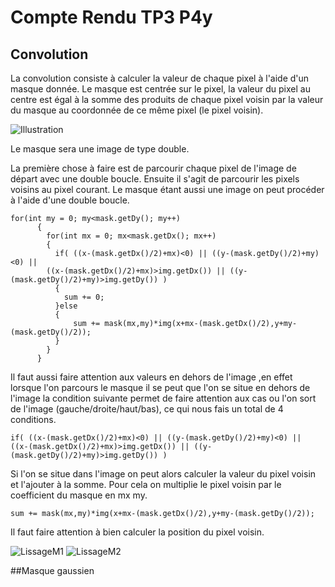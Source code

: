 # Compte Rendu TP3 P4y

## Convolution

La convolution consiste à calculer la valeur de chaque pixel à l'aide d'un masque donnée. 
Le masque est centrée sur le pixel, la valeur du pixel au centre est égal à la somme des produits de chaque pixel voisin par la valeur du masque au coordonnée de ce même pixel (le pixel voisin).

![Illustration](../IMagesCompteRendu/convolution.png)

Le masque sera une image de type double.

La première chose à faire est de parcourir chaque pixel de l'image de départ avec une double
boucle. Ensuite il s'agit de parcourir les pixels voisins au pixel courant. Le masque étant aussi
une image on peut procéder à l'aide d'une double boucle.

```
for(int my = 0; my<mask.getDy(); my++)
      {
        for(int mx = 0; mx<mask.getDx(); mx++)
        {
          if( ((x-(mask.getDx()/2)+mx)<0) || ((y-(mask.getDy()/2)+my)<0) || 
		((x-(mask.getDx()/2)+mx)>img.getDx()) || ((y-(mask.getDy()/2)+my)>img.getDy()) )
          {
            sum += 0;
          }else
          {
              sum += mask(mx,my)*img(x+mx-(mask.getDx()/2),y+my-(mask.getDy()/2));
          }
        }
      }
```
Il faut aussi faire attention aux valeurs en dehors de l'image ,en effet lorsque l'on parcours
le masque il se peut que l'on se situe en dehors de l'image la condition suivante permet de faire
attention aux cas ou l'on sort de l'image (gauche/droite/haut/bas), ce qui nous fais un total de 4 conditions.

```
if( ((x-(mask.getDx()/2)+mx)<0) || ((y-(mask.getDy()/2)+my)<0) || 
((x-(mask.getDx()/2)+mx)>img.getDx()) || ((y-(mask.getDy()/2)+my)>img.getDy()) )

```

Si l'on se situe dans l'image on peut alors calculer la valeur du pixel voisin et l'ajouter à la somme.
Pour cela on multiplie le pixel voisin par le coefficient du masque en mx my.

``` 
sum += mask(mx,my)*img(x+mx-(mask.getDx()/2),y+my-(mask.getDy()/2));
```

Il faut faire attention à bien calculer la position du pixel voisin.

![LissageM1](../IMagesCompteRendu/LissageM1.png)
![LissageM2](../IMagesCompteRendu/LissageM2.png)

##Masque gaussien


